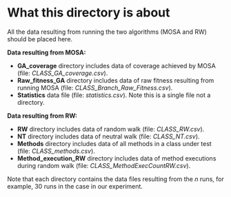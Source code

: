 
# What this directory is about
All the data resulting from running the two algorithms (MOSA and RW) should be placed here. 

**Data resulting from MOSA:**

 - **GA\_coverage** directory includes data of coverage achieved by MOSA (file: *CLASS\_GA\_coverage.csv*).
 - **Raw_fitness_GA** directory includes data of raw fitness resulting from running MOSA (file: *CLASS_Branch_Raw_Fitness.csv*).
 - **Statistics** data file (file: *statistics.csv*). Note this is a single file not a directory. 

**Data resulting from RW:**

 - **RW** directory includes data of random walk (file: *CLASS_RW.csv*).
 - **NT** directory includes data of neutral walk (file: *CLASS_NT.csv*).
 - **Methods** directory includes data of all methods in a class under test (file: *CLASS_methods.csv*).
 - **Method_execution_RW** directory includes data of method executions during random walk (file: *CLASS_MethodExecCountRW.csv*).

Note that each directory contains the data files resulting from the *n* runs, for example, 30 runs in the case in our experiment. 


